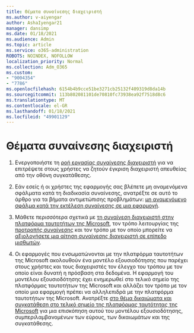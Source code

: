 ```yaml
---
title: Θέματα συναίνεσης διαχειριστή
ms.author: v-aiyengar
author: AshaIyengar21
manager: dansimp
ms.date: 01/18/2021
ms.audience: Admin
ms.topic: article
ms.service: o365-administration
ROBOTS: NOINDEX, NOFOLLOW
localization_priority: Normal
ms.collection: Adm_O365
ms.custom:
- "9004354"
- "7786"
ms.openlocfilehash: 6154b4b9cce51be3271cb25132f409319d8da14b
ms.sourcegitcommit: 113b802081101de70810fc73938ea92f7518d8c6
ms.translationtype: MT
ms.contentlocale: el-GR
ms.lasthandoff: 01/18/2021
ms.locfileid: "49901129"
---
```

# <a name="admin-consent-issues"></a>Θέματα συναίνεσης διαχειριστή

1. Ενεργοποιήστε τη [ροή εργασίας συναίνεσης διαχειριστή](https://docs.microsoft.com/azure/active-directory/manage-apps/configure-admin-consent-workflow) για να επιτρέψετε στους χρήστες να ζητούν έγκριση διαχειριστή απευθείας από την οθόνη συγκατάθεσης.

1. Εάν εσείς ή οι χρήστες της εφαρμογής σας βλέπετε μη αναμενόμενα σφάλματα κατά τη διαδικασία συναίνεσης, ανατρέξτε σε αυτό το άρθρο για τα βήματα αντιμετώπισης προβλημάτων: [μη αναμενόμενο σφάλμα κατά την εκτέλεση συναίνεσης σε μια εφαρμογή](https://docs.microsoft.com/azure/active-directory/manage-apps/application-sign-in-unexpected-user-consent-error).

1. Μάθετε περισσότερα σχετικά με [τη συναίνεση διαχειριστή στην πλατφόρμα ταυτοτήτων της Microsoft](https://docs.microsoft.com/azure/active-directory/develop/v2-admin-consent), τον τρόπο λειτουργίας της [προτροπής συναίνεσης](https://docs.microsoft.com/azure/active-directory/develop/v2-admin-consent) και τον τρόπο με τον οποίο μπορείτε να [αξιολογήσετε μια αίτηση συναίνεσης διαχειριστή σε επίπεδο μισθωτών](https://docs.microsoft.com/azure/active-directory/manage-apps/manage-consent-requests#evaluating-a-request-for-tenant-wide-admin-consent).

1. Οι εφαρμογές που ενσωματώνονται με την πλατφόρμα ταυτοτήτων της Microsoft ακολουθούν ένα μοντέλο εξουσιοδότησης που παρέχει στους χρήστες και τους διαχειριστές τον έλεγχο του τρόπου με τον οποίο είναι δυνατή η πρόσβαση στα δεδομένα. Η εφαρμογή του μοντέλου εξουσιοδότησης έχει ενημερωθεί στο τελικό σημείο της πλατφόρμας ταυτοτήτων της Microsoft και αλλάζει τον τρόπο με τον οποίο μια εφαρμογή πρέπει να αλληλεπιδρά με την πλατφόρμα ταυτοτήτων της Microsoft. Ανατρέξτε [στο θέμα δικαιώματα και συγκατάθεση στο τελικό σημείο της πλατφόρμας ταυτότητας της Microsoft](https://docs.microsoft.com/azure/active-directory/manage-apps/manage-consent-requests#evaluating-a-request-for-tenant-wide-admin-consent) για μια επισκόπηση αυτού του μοντέλου εξουσιοδότησης, συμπεριλαμβανομένων των εύρους, των δικαιωμάτων και της συγκατάθεσης.